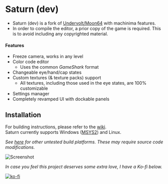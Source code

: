 # Saturn (dev)

- Saturn (dev) is a fork of [Undervolt/Moon64](https://github.com/Undervolt/Moon64) with machinima features.
- In order to compile the editor, a prior copy of the game is required. This is to avoid including any copyrighted material.

#### Features

- Freeze camera, works in any level
- Color code editor
  - Uses the common *GameShark* format
- Changeable eye/hand/cap states
- Custom textures (& texture packs) support
  - All textures, including those used in the eye states, are 100% customizable
- Settings manager
- Completely revamped UI with dockable panels

## Installation

For building instructions, please refer to the [wiki](https://github.com/Llennpie/Saturn/wiki).<br>
Saturn currently supports Windows ([MSYS2](https://www.msys2.org/)) and Linux.

*See [here](https://github.com/sm64pc/sm64ex/wiki) for other untested build platforms. These may require source code modifications.*

![Screenshot](https://media.discordapp.net/attachments/833759041096384573/895822644782448690/screenshot.png?width=960&height=599)

*In case you feel this project deserves some extra love, I have a Ko-fi below.*

[![ko-fi](https://ko-fi.com/img/githubbutton_sm.svg)](https://ko-fi.com/J3J05B5WR)
